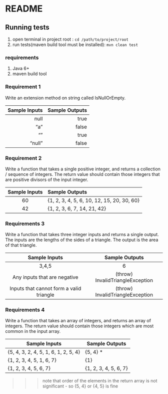 # README #

## Running tests
1. open terminal in project root : `cd /path/to/project/root`
2. run tests(maven build tool must be installed): `mvn clean test`

### requirements
1. Java 6+
2. maven build tool

### Requirement 1 ###

Write an  extension method  on string called IsNullOrEmpty.

Sample Inputs	|	Sample Outputs
-------------:	|	--------------:
null			|	true
“a”				|	false
“”				|	true
“null”			|	false

### Requirement 2 ###

Write a function that takes a single positive integer, and returns a collection / sequence of integers. The return value should contain those integers that are  positive divisors  of the input integer.

Sample Inputs	|	Sample Outputs
:-------------:	|	:--------------
60				|	{1, 2, 3, 4, 5, 6, 10, 12, 15, 20, 30, 60}
42				|	{1, 2, 3, 6, 7, 14, 21, 42}


### Requirements 3 ###

Write a function that takes three integer inputs and returns a single output. The inputs are the lengths of the sides of a triangle. The output is the area of that triangle.

Sample Inputs								|	Sample Outputs
:-------------:								|	:--------------:
3,4,5										|	6
Any inputs that are negative				|	(throw) InvalidTriangleException
Inputs that cannot form a valid triangle	|	(throw) InvalidTriangleException


### Requirements 4 ###

Write a function that takes an array of integers, and returns an array of integers. The return value should contain those integers which are most common in the input array.

Sample Inputs									|	Sample Outputs
-------------									|	--------------
{5, 4, 3, 2, 4, 5, 1, 6, 1, 2, 5, 4}			|	{5, 4}  *
{1, 2, 3, 4, 5, 1, 6, 7}						|	{1}
{1, 2, 3, 4, 5, 6, 7}							|	{1, 2, 3, 4, 5, 6, 7}

>>> note that order of the elements in the return array is not significant - so {5, 4} or {4, 5} is fine
